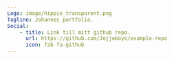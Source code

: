 ```yaml
---
Logo: image/hippie_transparent.png
Tagline: Johannes portfolio.
Social:
    - title: Link till mitt github repo.
      url: https://github.com/Jojjeboyo/example-repo
      icon: fab fa-github
---
```

